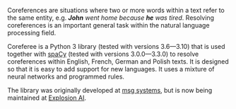 Coreferences are situations where two or more words within a text refer to the same entity, e.g. _**John** went home because **he** was tired_. Resolving coreferences is an important general task within the natural language processing field.

Coreferee is a Python 3 library (tested with versions 3.6—3.10) that is used together with [spaCy](https://spacy.io/) (tested with versions 3.0.0—3.3.0) to resolve coreferences within English, French, German and Polish texts. It is designed so that it is easy to add support for new languages. It uses a mixture of neural networks and programmed rules.

The library was originally developed at [msg systems](https://www.msg.group/en), but is now being maintained at [Explosion AI](https://explosion.ai).